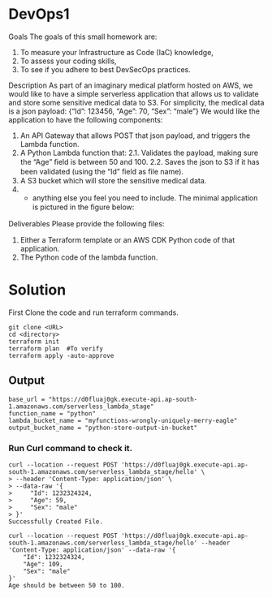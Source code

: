 # DevOps1
 Goals 
 The goals of this small homework are: 
 1. To measure your Infrastructure as Code (IaC) knowledge, 
 2. To assess your coding skills, 
 3. To see if you adhere to best DevSecOps practices. 

 
 Description 
 As part of an imaginary medical platform hosted on AWS, we would like to have a simple 
 serverless application that allows us to validate and store some sensitive medical data to S3. For 
 simplicity, the medical data is a json payload: 
 {“Id”: 123456, “Age”: 70, “Sex”: “male”} 
 We would like the application to have the following components: 
 1. An API Gateway that allows POST that json payload, and triggers the Lambda function. 
 2. A Python Lambda function that: 
 2.1. Validates the payload, making sure the “Age” ﬁeld is between 50 and 100. 
 2.2. Saves the json to S3 if it has been validated (using the “Id” ﬁeld as ﬁle name). 
 3. A S3 bucket which will store the sensitive medical data. 
 4. + anything else you feel you need to include. 
 The minimal application is pictured in the ﬁgure below: 

 Deliverables 
 Please provide the following ﬁles: 
 1. Either a Terraform template or an AWS CDK Python code of that application. 
 2. The Python code of the lambda function. 
 

# Solution
First Clone the code and run terraform commands. 

```
git clone <URL>
cd <directory>
terraform init
terraform plan  #To verify
terraform apply -auto-approve
```

## Output
```
base_url = "https://d0fluaj0gk.execute-api.ap-south-1.amazonaws.com/serverless_lambda_stage"
function_name = "python"
lambda_bucket_name = "myfunctions-wrongly-uniquely-merry-eagle"
output_bucket_name = "python-store-output-in-bucket"
```

### Run Curl command to check it.
```
curl --location --request POST 'https://d0fluaj0gk.execute-api.ap-south-1.amazonaws.com/serverless_lambda_stage/hello' \
> --header 'Content-Type: application/json' \
> --data-raw '{
>     "Id": 1232324324,
>     "Age": 59,
>     "Sex": "male"
> }'
Successfully Created File.      

curl --location --request POST 'https://d0fluaj0gk.execute-api.ap-south-1.amazonaws.com/serverless_lambda_stage/hello' --header 'Content-Type: application/json' --data-raw '{
    "Id": 1232324324,
    "Age": 109,
    "Sex": "male"
}'
Age should be between 50 to 100.
```


